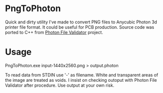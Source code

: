


# PngToPhoton

Quick and dirty utility I've made to convert PNG files to Anycubic Photon 3d printer file format. It could be useful for PCB production. Source code was ported to C++ from [Photon File Validator](https://github.com/Photonsters/PhotonFileValidator) project.

# Usage

PngToPhoton.exe input-1440x2560.png > output.photon

To read data from STDIN use '-' as filename.
White and transparent areas of the image are treated as voids.
I insist on checking outoput with Photon File Validator after procedure. Use output at your own risk.